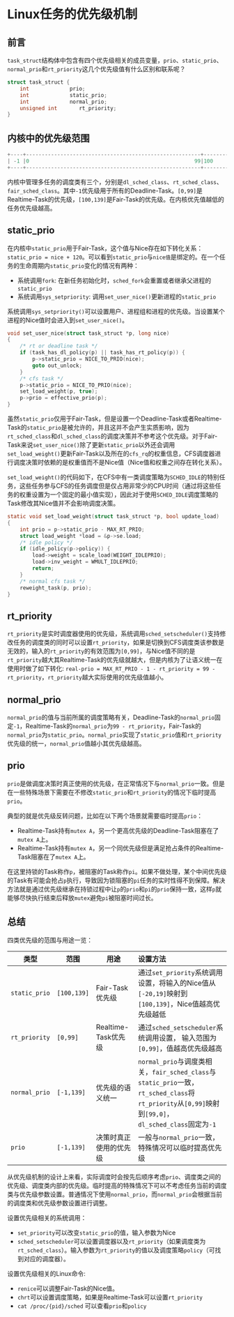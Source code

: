 # Linux任务的优先级机制

## 前言

`task_struct`结构体中包含有四个优先级相关的成员变量，`prio`、`static_prio`、`normal_prio`和`rt_priority`这几个优先级值有什么区别和联系呢？

```c
struct task_struct {
    int				prio;
    int				static_prio;
    int				normal_prio;
    unsigned int       rt_priority;
}
```

## 内核中的优先级范围

```c
+----+--------------------------------------------------------+---------------+
| -1 |0                                                     99|100         139|   
+----+--------------------------------------------------------+---------------+
```

内核中管理多任务的调度类有三个，分别是`dl_sched_class`、`rt_sched_class`、`fair_sched_class`。其中`-1`优先级用于所有的Deadline-Task。`[0,99]`是Realtime-Task的优先级，`[100,139]`是Fair-Task的优先级。在内核优先值越低的任务优先级越高。

## static_prio

在内核中`static_prio`用于Fair-Task，这个值与Nice存在如下转化关系：`static_prio = nice + 120`。可以看到`static_prio`与`nice值`是绑定的。在一个任务的生命周期内`static_prio`变化的情况有两种：

* 系统调用`fork`: 在新任务初始化时，`sched_fork`会重置或者继承父进程的`static_prio`
* 系统调用`sys_setpriority`: 调用`set_user_nice()`更新进程的`static_prio`

系统调用`sys_setpriority()`可以设置用户、进程组和进程的优先级。当设置某个进程的Nice值时会进入到`set_user_nice()`。

```c
void set_user_nice(struct task_struct *p, long nice)
{
    /* rt or deadline task */
    if (task_has_dl_policy(p) || task_has_rt_policy(p)) {
        p->static_prio = NICE_TO_PRIO(nice);
        goto out_unlock;
    }
    /* cfs task */
    p->static_prio = NICE_TO_PRIO(nice);
    set_load_weight(p, true);
    p->prio = effective_prio(p);
}
```

虽然`static_prio`仅用于Fair-Task，但是设置一个Deadline-Task或者Realtime-Task的`static_prio`是被允许的，并且这并不会产生实质影响，因为`rt_sched_class`和`dl_sched_class`的调度决策并不参考这个优先级。对于Fair-Task来说`set_user_nice()`除了更新`static_prio`以外还会调用`set_load_weight()`更新Fair-Task以及所在的`cfs_rq`的权重信息，CFS调度器进行调度决策时依赖的是权重值而不是Nice值（Nice值和权重之间存在转化关系）。

`set_load_weight()`的代码如下，在CFS中有一类调度策略为`SCHED_IDLE`的特别任务，这些任务参与CFS的任务调度但是仅占用非常少的CPU时间（通过将这些任务的权重设置为一个固定的最小值实现），因此对于使用`SCHED_IDLE`调度策略的Task修改其Nice值并不会影响调度决策。

```c
static void set_load_weight(struct task_struct *p, bool update_load)
{
    int prio = p->static_prio - MAX_RT_PRIO;
    struct load_weight *load = &p->se.load;
    /* idle policy */
    if (idle_policy(p->policy)) {
        load->weight = scale_load(WEIGHT_IDLEPRIO);
        load->inv_weight = WMULT_IDLEPRIO;
        return;
    }
    /* normal cfs task */
    reweight_task(p, prio);
}
```

## rt_priority

`rt_priority`是实时调度器使用的优先级，系统调用`sched_setscheduler()`支持修改任务的调度类的同时可以设置`rt_priority`，如果是切换到CFS调度类该参数是无效的，输入的`rt_priority`的有效范围为`[0,99]`，与Nice值不同的是`rt_priority`越大其Realtime-Task的优先级就越大，但是内核为了让语义统一在使用时做了如下转化: `real-prio = MAX_RT_PRIO - 1 - rt_priority = 99 - rt_priority`，`rt_priority`越大实际使用的优先级值越小。

## normal_prio

`normal_prio`的值与当前所属的调度策略有关，Deadline-Task的`normal_prio`固定`-1`，Realtime-Task的`normal_prio`为`99 - rt_priority`，Fair-Task的`normal_prio`为`static_prio`。`normal_prio`实现了`static_prio`值和`rt_priority`优先级的统一，`normal_prio`值越小其优先级越高。

## prio

`prio`是做调度决策时真正使用的优先级，在正常情况下与`normal_prio`一致。但是在一些特殊场景下需要在不修改`static_prio`和`rt_priority`的情况下临时提高`prio`。

典型的就是优先级反转问题，比如在以下两个场景就需要临时提高`prio`：

* Realtime-Task持有`mutex A`，另一个更高优先级的Deadline-Task阻塞在了`mutex A`上。
* Realtime-Task持有`mutex A`，另一个同优先级但是满足抢占条件的Realtime-Task阻塞在了`mutex A`上。

在这里持锁的Task称作`p`，被阻塞的Task称作`pi`。如果不做处理，某个中间优先级的Task有可能会抢占`p`执行，导致因为锁阻塞的`pi`任务的实时性得不到保障。解决方法就是通过优先级继承在持锁过程中让`p`的`prio`和`pi`的`prio`保持一致，这样`p`就能够尽快执行结束后释放`mutex`避免`pi`被阻塞时间过长。

## 总结

四类优先级的范围与用途一览：

| 类型          | 范围        | 用途                   | 设置方法                                                                                                                                                  |
| ------------- | ----------- | ---------------------- | :-------------------------------------------------------------------------------------------------------------------------------------------------------- |
| `static_prio` | `[100,139]` | Fair-Task优先级    | 通过`set_priority`系统调用设置，将输入的Nice值从`[-20,19]`映射到`[100,139]`，Nice值越高优先级越低                                  |
| `rt_priority` | `[0,99]`    | Realtime-Task优先级        | 通过`sched_setscheduler`系统调用设置， 输入范围为`[0,99]`，值越高优先级越高                                                                               |
| `normal_prio` | `[-1,139]`  | 优先级的语义统一       | `normal_prio`与调度类相关，`fair_sched_class`与`static_prio`一致，`rt_sched_class`将`rt_priority`从`[0,99]`映射到`[99,0]`，`dl_sched_class`固定为`-1` |
| `prio`        | `[-1,139]`  | 决策时真正使用的优先级 | 一般与`normal_prio`一致，特殊情况可以临时提高优先级                                                                                                       |

从优先级机制的设计上来看，实际调度时会按先后顺序考虑`prio`、调度类之间的优先级、调度类内部的优先级。临时提高的特殊情况下可以不考虑任务当前的调度类与优先级参数设置。普通情况下使用`normal_prio`，而`normal_prio`会根据当前的调度类和优先级参数设置进行调整。

设置优先级相关的系统调用：

* `set_priority`可以改变`static_prio`的值，输入参数为Nice
* `sched_setscheduler`可以设置调度器以及`rt_priority`（如果调度类为`rt_sched_class`）。输入参数为`rt_priority`的值以及调度策略`policy`（可找到对应的调度器）。

设置优先级相关的Linux命令:

* `renice`可以调整Fair-Task的Nice值。
* `chrt`可以设置调度策略，如果是Realtime-Task可以设置`rt_priority`
* `cat /proc/{pid}/sched` 可以查看`prio`和`policy`
